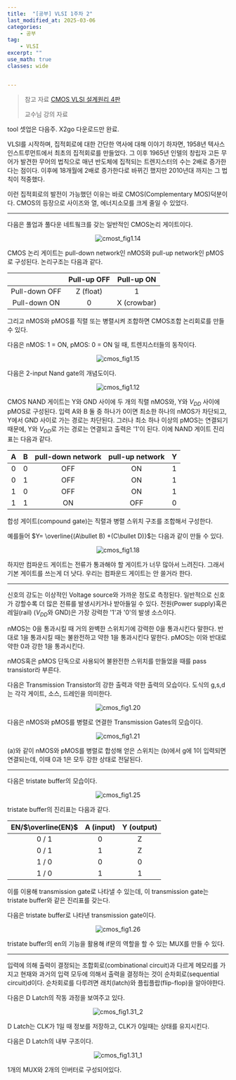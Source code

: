 ```yaml
---
title:  "[공부] VLSI 1주차 2"
last_modified_at: 2025-03-06
categories:
    - 공부
tag: 
    - VLSI
excerpt: ""
use_math: true
classes: wide


---
```



>참고 자료 [CMOS VLSI 설계원리 4판](https://archive.org/details/cmosvlsidesignacircuitsandsystemsperspective_201908/page/n5/mode/2up)
>
>교수님 강의 자료

tool 셋업은 다음주. X2go 다운로드만 완료.

VLSI를 시작하며, 집적회로에 대한 간단한 역사에 대해 이야기 하자면, 1958년 텍사스 인스트루먼트에서 최초의 집적회로를 만들었다. 그 이후 1965년 인텔의 창립자 고든 무어가 발견한 무어의 법칙으로 매년 반도체에 집적되는 트렌지스터의 수는 2배로 증가한다는 점이다. 이후에 18개월에 2배로 증가한다로 바뀌긴 했지만 2010년대 까지는 그 법칙이 적중했다. 

 이런 집적회로의 발전이 가능했던 이유는 바로 CMOS(Complementary MOS)덕분이다. CMOS의 등장으로 사이즈와 열, 에너지소모를 크게 줄일 수 있었다.

------

다음은 풀업과 풀다운 네트웤크를 갖는 일반적인 CMOS논리 게이트이다.

<center><img src="../../assets/img/2025-03-06-vlsi/cmos_fig1.14.png" alt="cmost_fig1.14"/></center>

CMOS 논리 게이트는 pull-down network인 nMOS와 pull-up network인 pMOS로 구성된다. 논리구조는 다음과 같다.

|               | Pull-up OFF | Pull-up ON  |
| :-----------: | :---------: | :---------: |
| Pull-down OFF |  Z (float)  |      1      |
| Pull-down ON  |      0      | X (crowbar) |

그리고 nMOS와 pMOS를 직렬 또는 병렬시켜 조합하면 CMOS조합 논리회로를 만들 수 있다. 

다음은 nMOS: 1 = ON, pMOS: 0 = ON 일 때, 트렌지스터들의 동작이다.

<center><img src="../../assets/img/2025-03-06-vlsi/cmos_fig1.15.png" alt = "cmos_fig1.15"/></center>

다음은 2-input Nand gate의 개념도이다.



<center><img src="../../assets/img/2025-03-06-vlsi/cmos_fig1.12.png" alt="cmos_fig1.12"/></center>

CMOS NAND 게이트는 Y와 GND 사이에 두 개의 직렬 nMOS와, Y와 $V_{DD}$ 사이에 pMOS로 구성된다. 입력 A와 B 둘 중 하나가 0이면 최소한 하나의 nMOS가 차단되고, Y에서 GND 사이로 가는 경로는 차단된다. 그러나 최소 하나 이상의 pMOS는 연결되기 때문에, Y와 $V_{DD}$로 가는 경로는 연결되고 출력은 '1'이 된다. 이에 NAND 게이트 진리표는 다음과 같다.

|  A   |  B   | pull-down network | pull-up network |  Y   |
| :--: | :--: | :---------------: | :-------------: | :--: |
|  0   |  0   |        OFF        |       ON        |  1   |
|  0   |  1   |        OFF        |       ON        |  1   |
|  1   |  0   |        OFF        |       ON        |  1   |
|  1   |  1   |        ON         |       OFF       |  0   |



합성 게이트(compound gate)는 직렬과 병렬 스위치 구조를 조합해서 구성한다.

예를들어 $Y= \overline{(A\bullet B) +(C\bullet D)}$는 다음과 같이 만들 수 있다.<center><img src="../../assets/img/2025-03-06-vlsi/cmos_fig1.18.png" alt="cmos_fig1.18"/></center>

하지만 컴파운드 게이트는 전류가 통과해야 할 게이트가 너무 많아서 느려진다. 그래서 기본 게이트를 쓰는게 더 낫다. 우리는 컴파운드 게이트는 안 쓸거라 한다.

------

신호의 강도는 이상적인 Voltage source와 가까운 정도로 측정된다. 일반적으로 신호가 강할수록 더 많은 전류를 발생시키거나 받아들일 수 있다. 전원(Power supply)혹은 레일(rail) ($V_{DD}$와 GND)은 가장 강력한 '1'과 '0'의 발생 소스이다.

nMOS는 0을 통과시킬 때 거의 완벽한 스위치기에 강력한 0을 통과시킨다 말한다. 반대로 1을 통과시킬 때는 불완전하고 약한 1을 통과시킨다 말한다. pMOS는 이와 반대로 약한 0과 강한 1을 통과시킨다.

nMOS혹은 pMOS 단독으로 사용되어 불완전한 스위치를 만들었을 때를 pass transistor라 부른다. 

다음은 Transmission Transistor의 강한 출력과 약한 출력의 모습이다. 도식의 g,s,d는 각각 게이트, 소스, 드레인을 의미한다.

<center><img src="../../assets/img/2025-03-06-vlsi/cmos_fig1.20.png" alt="cmos_fig1.20"/></center> 

다음은 nMOS와 pMOS를 병렬로 연결한 Transmission Gates의 모습이다.

<center><img src="../../assets/img/2025-03-06-vlsi/cmos_fig1.21.png" alt = "cmos_fig1.21"/></center>



(a)와 같이 nMOS와 pMOS를 병렬로 합성해 얻은 스위치는 (b)에서 g에 1이 입력되면 연결되는데, 이때 0과 1은 모두 강한 상태로 전달된다. 

------

다음은 tristate buffer의 모습이다.

<center><img src="../../assets/img/2025-03-06-vlsi/cmos_fig1.25.png" alt="cmos_fig1.25"/></center>

tristate buffer의 진리표는 다음과 같다.

| EN/$\overline{EN}$ | A (input) | Y (output) |
| :----------------: | :-------: | :--------: |
|       0 / 1        |     0     |     Z      |
|       0 / 1        |     1     |     Z      |
|       1 / 0        |     0     |     0      |
|       1 / 0        |     1     |     1      |

이를 이용해 transmission gate로  나타낼 수 있는데, 이 transmission gate는 tristate buffer와 같은 진리표를 갖는다.

다음은 tristate buffer로 나타낸 transmission gate이다.

 <center><img src="../../assets/img/2025-03-06-vlsi/cmos_fig1.26.png" alt = "cmos_fig1.26"/></center>

tristate buffer의 en의 기능을 활용해 if문의 역할을 할 수 있는 MUX를 만들 수 있다.

------

입력에 의해 출력이 결정되는 조합회로(combinational circuit)과 다르게 메모리를 가지고 현재와 과거의 입력 모두에 의해서 출력을 결정하는 것이 순차회로(sequential circuit)d이다. 순차회로를 다루려면 래치(latch)와 플립플랍(flip-flop)을 알아야한다.

다음은 D Latch의 작동 과정을 보여주고 있다.

<center><img src="../../assets/img/2025-03-06-vlsi/cmos_fig1.31_2.png" alt="cmos_fig1.31_2"/></center>

D Latch는 CLK가 1일 때 정보를 저장하고, CLK가 0일때는 상태를 유지시킨다. 

다음은 D Latch의 내부 구조이다.

<center><img src="../../assets/img/2025-03-06-vlsi/cmos_fig1.31_1.png" alt="cmos_fig1.31_1"/></center>

1개의 MUX와 2개의 인버터로 구성되어있다. 
